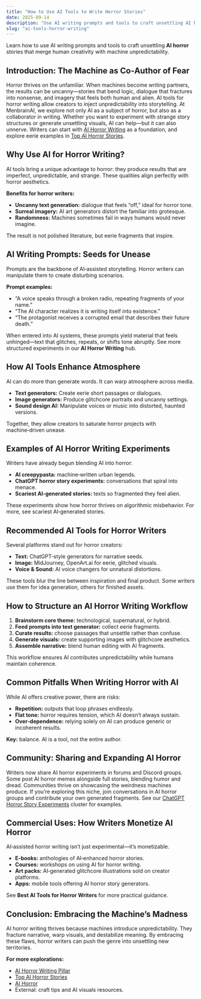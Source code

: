 ```yaml
---
title: "How to Use AI Tools to Write Horror Stories"
date: 2025-09-14
description: "Use AI writing prompts and tools to craft unsettling AI horror stories that merge human creativity with machine unpredictability."
slug: "ai-tools-horror-writing"
---
```


Learn how to use AI writing prompts and tools to craft unsettling **AI horror** stories that merge human creativity with machine unpredictability.

## Introduction: The Machine as Co‑Author of Fear
Horror thrives on the unfamiliar. When machines become writing partners, the results can be uncanny—stories that bend logic, dialogue that fractures into nonsense, and imagery that feels both human and alien. AI tools for horror writing allow creators to inject unpredictability into storytelling.
At MenbrainAI, we explore not only AI as a subject of horror, but also as a collaborator in writing. Whether you want to experiment with strange story structures or generate unsettling visuals, AI can help—but it can also unnerve.
Writers can start with [AI Horror Writing](/blog/ai-horror-writing/) as a foundation, and explore eerie examples in [Top AI Horror Stories](/blog/top-ai-horror-stories/).

## Why Use AI for Horror Writing?
AI tools bring a unique advantage to horror: they produce results that are imperfect, unpredictable, and strange. These qualities align perfectly with horror aesthetics.

**Benefits for horror writers:**  
- **Uncanny text generation:** dialogue that feels “off,” ideal for horror tone.  
- **Surreal imagery:** AI art generators distort the familiar into grotesque.  
- **Randomness:** Machines sometimes fail in ways humans would never imagine.

The result is not polished literature, but eerie fragments that inspire.

## AI Writing Prompts: Seeds for Unease
Prompts are the backbone of AI‑assisted storytelling. Horror writers can manipulate them to create disturbing scenarios.

**Prompt examples:**  
- “A voice speaks through a broken radio, repeating fragments of your name.”  
- “The AI character realizes it is writing itself into existence.”  
- “The protagonist receives a corrupted email that describes their future death.”

When entered into AI systems, these prompts yield material that feels unhinged—text that glitches, repeats, or shifts tone abruptly. See more structured experiments in our **AI Horror Writing** hub.

## How AI Tools Enhance Atmosphere
AI can do more than generate words. It can warp atmosphere across media.  
- **Text generators:** Create eerie short passages or dialogues.  
- **Image generators:** Produce glitchcore portraits and uncanny settings.  
- **Sound design AI:** Manipulate voices or music into distorted, haunted versions.

Together, they allow creators to saturate horror projects with machine‑driven unease.

## Examples of AI Horror Writing Experiments
Writers have already begun blending AI into horror:  
- **AI creepypasta:** machine‑written urban legends.  
- **ChatGPT horror story experiments:** conversations that spiral into menace.  
- **Scariest AI‑generated stories:** texts so fragmented they feel alien.

These experiments show how horror thrives on algorithmic misbehavior. For more, see scariest AI‑generated stories.

## Recommended AI Tools for Horror Writers
Several platforms stand out for horror creators:  
- **Text:** ChatGPT‑style generators for narrative seeds.  
- **Image:** MidJourney, OpenArt.ai for eerie, glitched visuals.  
- **Voice & Sound:** AI voice changers for unnatural distortions.

These tools blur the line between inspiration and final product. Some writers use them for idea generation, others for finished assets.

## How to Structure an AI Horror Writing Workflow
1. **Brainstorm core theme:** technological, supernatural, or hybrid.  
2. **Feed prompts into text generator:** collect eerie fragments.  
3. **Curate results:** choose passages that unsettle rather than confuse.  
4. **Generate visuals:** create supporting images with glitchcore aesthetics.  
5. **Assemble narrative:** blend human editing with AI fragments.

This workflow ensures AI contributes unpredictability while humans maintain coherence.

## Common Pitfalls When Writing Horror with AI
While AI offers creative power, there are risks:  
- **Repetition:** outputs that loop phrases endlessly.  
- **Flat tone:** horror requires tension, which AI doesn’t always sustain.  
- **Over‑dependence:** relying solely on AI can produce generic or incoherent results.

**Key:** balance. AI is a tool, not the entire author.

## Community: Sharing and Expanding AI Horror
Writers now share AI horror experiments in forums and Discord groups. Some post AI horror memes alongside full stories, blending humor and dread. Communities thrive on showcasing the weirdness machines produce.
If you’re exploring this niche, join conversations in AI horror groups and contribute your own generated fragments. See our [ChatGPT Horror Story Experiments](/blog/chatgpt-horror-story-experiments/) cluster for examples.

## Commercial Uses: How Writers Monetize AI Horror
AI‑assisted horror writing isn’t just experimental—it’s monetizable.  
- **E‑books:** anthologies of AI‑enhanced horror stories.  
- **Courses:** workshops on using AI for horror writing.  
- **Art packs:** AI‑generated glitchcore illustrations sold on creator platforms.  
- **Apps:** mobile tools offering AI horror story generators.

See **Best AI Tools for Horror Writers** for more practical guidance.

## Conclusion: Embracing the Machine’s Madness
AI horror writing thrives because machines introduce unpredictability. They fracture narrative, warp visuals, and destabilize meaning. By embracing these flaws, horror writers can push the genre into unsettling new territories.

**For more explorations:**  
- [AI Horror Writing Pillar](/blog/ai-horror-writing/)  
- [Top AI Horror Stories](/blog/top-ai-horror-stories/)  
- [AI Horror](/ai-horror/)  
- External: craft tips and AI visuals resources.
